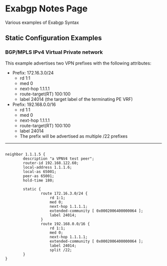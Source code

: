 # Exabgp Notes Page
Various examples of Exabgp Syntax

## Static Configuration Examples

### BGP/MPLS IPv4 Virtual Private network
This example advertises two VPN prefixes with the following attributes:

* Prefix: 172.16.3.0/24
  * rd 1:1
  * med 0
  * next-hop 1.1.1.1
  * route-target(RT) 100:100
  * label 24014 (the target label of the terminating PE VRF)
* Prefix: 192.168.0.0/16
  * rd 1:1
  * med 0
  * next-hop 1.1.1.1
  * route-target(RT) 100:100
  * label 24014
  * The prefix will be advertised as multiple /22 prefixes

---
```text

neighbor 1.1.1.5 {
        description "a VPNV4 test peer";
        router-id 192.168.122.60;
        local-address 1.1.1.6;
        local-as 65001;
        peer-as 65001;
        hold-time 180;

        static {
                route 172.16.3.0/24 {
                    rd 1:1;
                    med 0;
                    next-hop 1.1.1.1;
                    extended-community [ 0x0002006400000064 ];
                    label 24014;
                }
                route 192.168.0.0/16 {
                    rd 1:1;
                    med 0;
                    next-hop 1.1.1.1;
                    extended-community [ 0x0002006400000064 ];
                    label 24014;
                    split /22;
        }
}
```

